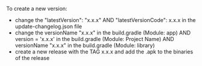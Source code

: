 To create a new version:
- change the "latestVersion": "x.x.x" AND "latestVersionCode": x.x.x in the update-changelog.json file
- change the versionName "x.x.x" in the build.gradle (Module: app) AND version = 'x.x.x' in the build.gradle (Module: Project Name) AND  versionName "x.x.x" in the build.gradle (Module: library)
- create a new release with the TAG x.x.x and add the .apk to the binaries of the release

